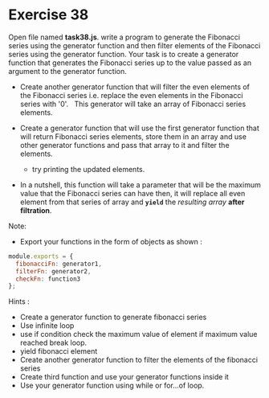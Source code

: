 # Exercise 38

Open file named **task38.js**. write a program to generate the Fibonacci series using the generator function and then filter elements of the Fibonacci series using the generator function.
Your task is to create a generator function that generates the Fibonacci series up to the value passed as an argument to the generator function.

- Create another generator function that will filter the even elements of the Fibonacci series i.e. replace the even elements in the Fibonacci series with '0'.
  This generator will take an array of Fibonacci series elements.

- Create a generator function that will use the first generator function that will return Fibonacci series elements, store them in an array and use other generator functions and pass that array to it and filter the elements.
  - try printing the updated elements.
- In a nutshell, this function will take a parameter that will be the maximum value that the Fibonacci series can have then, it will replace all even element from that series of array and **`yield`** the *resulting array* **after filtration**.

Note:

- Export your functions in the form of objects as shown :

```js
module.exports = {
  fibonacciFn: generator1,
  filterFn: generator2,
  checkFn: function3
};
```

Hints :

- Create a generator function to generate fibonacci series
- Use infinite loop
- use if condition check the maximum value of element if maximum value reached break loop.
- yield fibonacci element
- Create another generator function to filter the elements of the fibonacci series
- Create third function and use your generator functions inside it
- Use your generator function using while or for...of loop.
